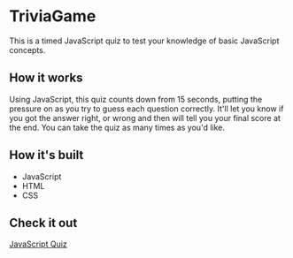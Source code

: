# TriviaGame
This is a timed JavaScript quiz to test your knowledge of basic JavaScript concepts.

## How it works
Using JavaScript, this quiz counts down from 15 seconds, putting the pressure on as you try to guess each question correctly. It'll let you know if you got the answer right, or wrong and then will tell you your final score at the end. You can take the quiz as many times as you'd like.

## How it's built
* JavaScript
* HTML
* CSS

## Check it out
[JavaScript Quiz](https://sharkrachel.github.io/TriviaGame/)
